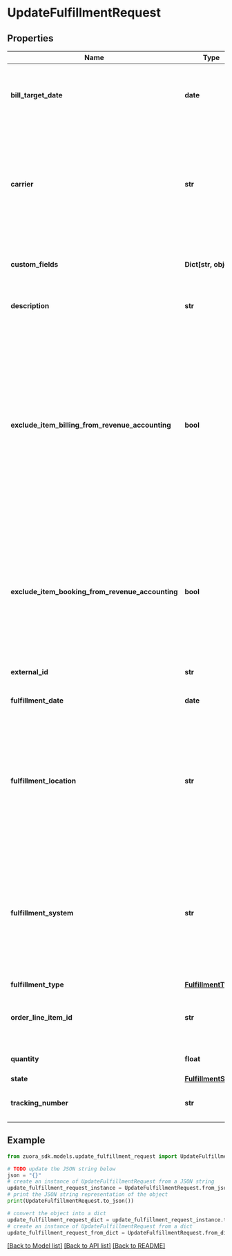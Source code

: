 # UpdateFulfillmentRequest


## Properties

Name | Type | Description | Notes
------------ | ------------- | ------------- | -------------
**bill_target_date** | **date** | The target date for the Fulfillment to be picked up by bill run for billing.  | [optional] 
**carrier** | **str** | The carrier of the Fulfillment. The available values can be managed in the Fulfillment Settings page under Billing Settings.  | [optional] 
**custom_fields** | **Dict[str, object]** | Container for custom fields of a Fulfillment object.  | [optional] 
**description** | **str** | The description of the Fulfillment.  | [optional] 
**exclude_item_billing_from_revenue_accounting** | **bool** | The flag to exclude Fulfillment related invoice items, invoice item adjustments, credit memo items, and debit memo items from revenue accounting.   **Note**: This field is only available if you have the Billing - Revenue Integration feature enabled.   | [optional] 
**exclude_item_booking_from_revenue_accounting** | **bool** | The flag to exclude Fulfillment from revenue accounting.  **Note**: This field is only available if you have the Billing - Revenue Integration feature enabled.   | [optional] 
**external_id** | **str** | The external id of the Fulfillment.  | [optional] 
**fulfillment_date** | **date** | The date of the Fulfillment.  | [optional] 
**fulfillment_location** | **str** | The fulfillment location of the Fulfillment. The available values can be managed in the Fulfillment Settings page under Billing Settings.  | [optional] 
**fulfillment_system** | **str** | The fulfillment system of the Fulfillment. The available values can be managed in the Fulfillment Settings page under Billing Settings.  | [optional] 
**fulfillment_type** | [**FulfillmentType**](FulfillmentType.md) |  | [optional] 
**order_line_item_id** | **str** | The reference id of the related Order Line Ite  | [optional] 
**quantity** | **float** | The quantity of the Fulfillment.  | [optional] 
**state** | [**FulfillmentState**](FulfillmentState.md) |  | [optional] 
**tracking_number** | **str** | The tracking number of the Fulfillment.  | [optional] 

## Example

```python
from zuora_sdk.models.update_fulfillment_request import UpdateFulfillmentRequest

# TODO update the JSON string below
json = "{}"
# create an instance of UpdateFulfillmentRequest from a JSON string
update_fulfillment_request_instance = UpdateFulfillmentRequest.from_json(json)
# print the JSON string representation of the object
print(UpdateFulfillmentRequest.to_json())

# convert the object into a dict
update_fulfillment_request_dict = update_fulfillment_request_instance.to_dict()
# create an instance of UpdateFulfillmentRequest from a dict
update_fulfillment_request_from_dict = UpdateFulfillmentRequest.from_dict(update_fulfillment_request_dict)
```
[[Back to Model list]](../README.md#documentation-for-models) [[Back to API list]](../README.md#documentation-for-api-endpoints) [[Back to README]](../README.md)


